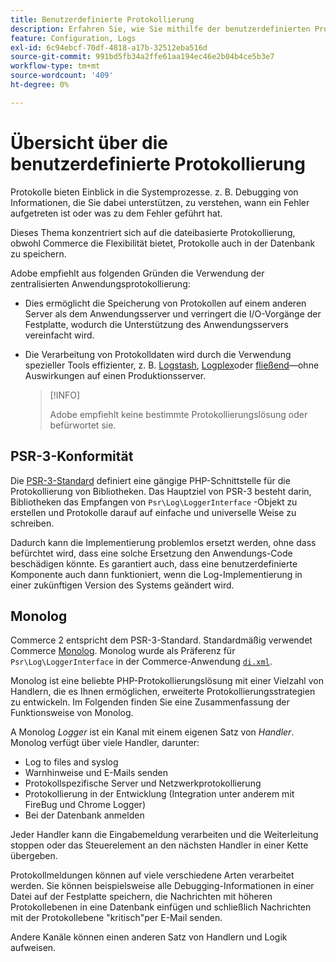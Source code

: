 ```yaml
---
title: Benutzerdefinierte Protokollierung
description: Erfahren Sie, wie Sie mithilfe der benutzerdefinierten Protokollierung Fehler untersuchen können.
feature: Configuration, Logs
exl-id: 6c94ebcf-70df-4818-a17b-32512eba516d
source-git-commit: 991bd5fb34a2ffe61aa194ec46e2b04b4ce5b3e7
workflow-type: tm+mt
source-wordcount: '409'
ht-degree: 0%

---
```


# Übersicht über die benutzerdefinierte Protokollierung

Protokolle bieten Einblick in die Systemprozesse. z. B. Debugging von Informationen, die Sie dabei unterstützen, zu verstehen, wann ein Fehler aufgetreten ist oder was zu dem Fehler geführt hat.

Dieses Thema konzentriert sich auf die dateibasierte Protokollierung, obwohl Commerce die Flexibilität bietet, Protokolle auch in der Datenbank zu speichern.

Adobe empfiehlt aus folgenden Gründen die Verwendung der zentralisierten Anwendungsprotokollierung:

- Dies ermöglicht die Speicherung von Protokollen auf einem anderen Server als dem Anwendungsserver und verringert die I/O-Vorgänge der Festplatte, wodurch die Unterstützung des Anwendungsservers vereinfacht wird.

- Die Verarbeitung von Protokolldaten wird durch die Verwendung spezieller Tools effizienter, z. B. [Logstash], [Logplex]oder [fließend]—ohne Auswirkungen auf einen Produktionsserver.

   >[!INFO]
   >
   >Adobe empfiehlt keine bestimmte Protokollierungslösung oder befürwortet sie.

## PSR-3-Konformität

Die [PSR-3-Standard][laminas] definiert eine gängige PHP-Schnittstelle für die Protokollierung von Bibliotheken. Das Hauptziel von PSR-3 besteht darin, Bibliotheken das Empfangen von `Psr\Log\LoggerInterface` -Objekt zu erstellen und Protokolle darauf auf einfache und universelle Weise zu schreiben.

Dadurch kann die Implementierung problemlos ersetzt werden, ohne dass befürchtet wird, dass eine solche Ersetzung den Anwendungs-Code beschädigen könnte. Es garantiert auch, dass eine benutzerdefinierte Komponente auch dann funktioniert, wenn die Log-Implementierung in einer zukünftigen Version des Systems geändert wird.

## Monolog

Commerce 2 entspricht dem PSR-3-Standard. Standardmäßig verwendet Commerce [Monolog]. Monolog wurde als Präferenz für `Psr\Log\LoggerInterface` in der Commerce-Anwendung [`di.xml`][di].

Monolog ist eine beliebte PHP-Protokollierungslösung mit einer Vielzahl von Handlern, die es Ihnen ermöglichen, erweiterte Protokollierungsstrategien zu entwickeln. Im Folgenden finden Sie eine Zusammenfassung der Funktionsweise von Monolog.

A Monolog _Logger_ ist ein Kanal mit einem eigenen Satz von _Handler_. Monolog verfügt über viele Handler, darunter:

- Log to files and syslog
- Warnhinweise und E-Mails senden
- Protokollspezifische Server und Netzwerkprotokollierung
- Protokollierung in der Entwicklung (Integration unter anderem mit FireBug und Chrome Logger)
- Bei der Datenbank anmelden

Jeder Handler kann die Eingabemeldung verarbeiten und die Weiterleitung stoppen oder das Steuerelement an den nächsten Handler in einer Kette übergeben.

Protokollmeldungen können auf viele verschiedene Arten verarbeitet werden. Sie können beispielsweise alle Debugging-Informationen in einer Datei auf der Festplatte speichern, die Nachrichten mit höheren Protokollebenen in eine Datenbank einfügen und schließlich Nachrichten mit der Protokollebene &quot;kritisch&quot;per E-Mail senden.

Andere Kanäle können einen anderen Satz von Handlern und Logik aufweisen.

<!-- link definitions -->

[di]: https://github.com/magento/magento2/blob/2.4/app/etc/di.xml#L9
[fließend]: https://www.fluentd.org/
[laminas]: https://docs.laminas.dev/laminas-log/
[Logplex]: https://devcenter.heroku.com/articles/logplex
[Logstash]: https://www.elastic.co/products/logstash
[Monolog]: https://github.com/Seldaek/monolog
